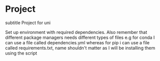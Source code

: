 # Project
subtitle Project for uni

Set up environment with required dependencies.
Also remember that different package managers needs different types of files e.g for conda I can use a file called dependencies.yml whereas for pip i can use a file called requirements.txt, name shouldn't matter as I will be installing them using the script 
